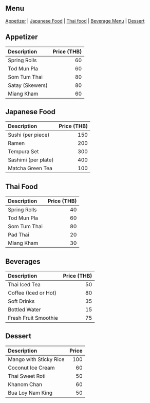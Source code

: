 ## Menu
[Appetizer](#appetizer) | [Japanese Food](#Japanese-Food) | [Thai food](#Thai-Food) | [Beverage Menu](#beverages) | [Dessert](#dessert)

## Appetizer
| Description                     | Price (THB) |
|:--------------------------------|------------:|
| Spring Rolls                    |          60 |
| Tod Mun Pla                     |          60 |
| Som Tum Thai                    |          80 |
| Satay (Skewers)                 |          80 |
| Miang Kham                      |          60 |

## Japanese Food
| Description                     | Price (THB) |
|:--------------------------------|------------:|
| Sushi (per piece)               |     150     |
| Ramen                           |     200     |
| Tempura Set                     |     300     |
| Sashimi (per plate)             |     400     |
| Matcha Green Tea                |     100     |

## Thai Food 

| Description                     | Price (THB) |
|:--------------------------------|------------:|
| Spring Rolls                    |      40     |
| Tod Mun Pla                     |      60     |
| Som Tum Thai                    |      80     |
| Pad Thai                        |      20     |
| Miang Kham                      |      30     |

## Beverages
| Description          | Price (THB) |
|:---------------------|------------:|
| Thai Iced Tea        |      50     |
| Coffee (Iced or Hot) |      80     |
| Soft Drinks          |      35     |
| Bottled Water        |      15     |
| Fresh Fruit Smoothie |      75     |

## Dessert
| Description            |    Price |
| :--------------------- | -------: |
| Mango with Sticky Rice | 100 |
| Coconut Ice Cream      |  60 |
| Thai Sweet Roti        |  50 |
| Khanom Chan            |  60 |
| Bua Loy Nam King       |  50 |
